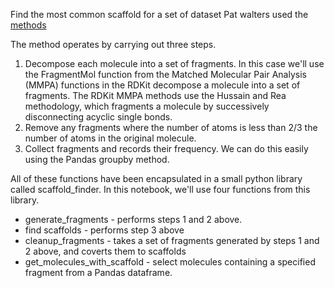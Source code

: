 Find the most common scaffold for a set of dataset
Pat walters used the [methods](https://pubs.acs.org/doi/pdf/10.1021/acsomega.8b03390) 

The method operates by carrying out three steps.

1. Decompose each molecule into a set of fragments. In this case we'll use the FragmentMol function from the Matched Molecular Pair Analysis (MMPA) functions in the RDKit decompose a molecule into a set of fragments. The RDKit MMPA methods use the Hussain and Rea methodology, which fragments a molecule by successively disconnecting acyclic single bonds.
2. Remove any fragments where the number of atoms is less than 2/3 the number of atoms in the original molecule.
3. Collect fragments and records their frequency. We can do this easily using the Pandas groupby method.

All of these functions have been encapsulated in a small python library called scaffold_finder. In this notebook, we'll use four functions from this library.

* generate_fragments - performs steps 1 and 2 above.
* find scaffolds - performs step 3 above
* cleanup_fragments - takes a set of fragments generated by steps 1 and 2 above, and coverts them to scaffolds
* get_molecules_with_scaffold - select molecules containing a specified fragment from a Pandas dataframe.

